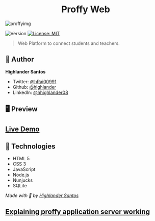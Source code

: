 <h1 align="center">Proffy Web</h1>

![proffyimg](https://user-images.githubusercontent.com/38596921/98200696-ed864380-1f0c-11eb-8820-06b66870a6b2.jpg)

<p>
  <img alt="Version" src="https://img.shields.io/badge/version-1.0-blue.svg?cacheSeconds=2592000" />
  <a href="#" target="_blank">
    <img alt="License: MIT" src="https://img.shields.io/badge/License-MIT-yellow.svg" />
  </a>
</p>

> Web Platform to connect students and teachers.

## 👤 Author

**Highlander Santos**

- Twitter: [@hRai00991](https://twitter.com/Rai00991)
- Github: [@highlander](https://github.com/highlander08)
- LinkedIn: [@hhighlander08](https://linkedin.com/in/highlander08)

## 🖥 Preview


## [Live Demo](https://vibrant-clarke-aba5c7.netlify.app)



## 🧰 Technologies
- HTML 5
- CSS 3
- JavaScript
- Node.js
- Nunjucks
- SQLite

_Made with 💜 by [Highlander Santos](http://www.github.com/highlander08)_


## [Explaining proffy application server working](https://www.youtube.com/watch?v=ry3vGJ17TCo)

